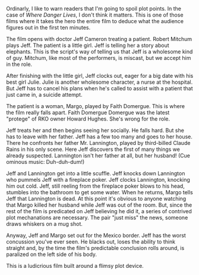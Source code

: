 Ordinarly, I like to warn readers that I'm going to spoil plot points. In the case of _Where Danger Lives_, I don't think it matters. This is one of those films where it takes the hero the entire film to deduce what the audience figures out in the first ten minutes.

The film opens with doctor Jeff Cameron treating a patient. Robert Mitchum plays Jeff. The patient is a little girl. Jeff is telling her a story about elephants. This is the script's way of telling us that Jeff is a wholesome kind of guy. Mitchum, like most of the performers, is miscast, but we accept him in the role. 

After finishing with the little girl, Jeff clocks out, eager for a big date with his best girl Julie. Julie is another wholesome character, a nurse at the hospital. But Jeff has to cancel his plans when he's called to assist with a patient that just came in, a suicide attempt.

The patient is a woman, Margo, played by Faith Domergue. This is where the film really falls apart. Faith Domergue 	Domergue was the latest "protege" of RKO owner Howard Hughes. She's wrong for the role. 

Jeff treats her and then begins seeing her socially. He falls hard. But she has to leave with her father. Jeff has a few too many and goes to her house. There he confronts her father Mr. Lannington, played by third-billed Claude Rains in his only scene. Here Jeff discovers the first of many things we already suspected. Lannington isn't her father at all, but her husband! (Cue ominous music: Duh-duh-dum!)

Jeff and Lannington get into a little scuffle. Jeff knocks down Lannington who pummels Jeff with a fireplace poker. Jeff clocks Lannington, knocking him out cold. Jeff, still reeling from the fireplace poker blows to his head, stumbles into the bathroom to get some water. When he returns, Margo tells Jeff that Lannington is dead. At this point it's obvious to anyone watching that Margo killed her husband while Jeff was out of the room. But, since the rest of the film is predicated on Jeff believing he did it, a series of contrived plot mechanations are necessary. The pair "just miss" the news, someone draws whiskers on a mug shot. 

Anyway, Jeff and Margo set out for the Mexico border. Jeff has the worst concussion you've ever seen. He blacks out, loses the ability to think straight and, by the time the film's predictable conclusion rolls around, is paralized on the left side of his body.

This is a ludicrious film built around a flimsy plot device. 
